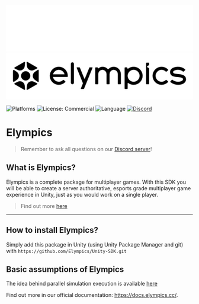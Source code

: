 ![Elympics](Documentation~/images/logo-light.png#gh-dark-mode-only)
![Elympics](Documentation~/images/logo-dark.png#gh-light-mode-only)

![Platforms](https://img.shields.io/badge/dynamic/json?url=https%3A%2F%2Fraw.githubusercontent.com%2FElympics%2FUnity-SDK%2Fmain%2Fpackage.json&query=%24.unity&label=Platform&logo=unity&prefix=Unity%20&suffix=%2B&color=black)
![License: Commercial](https://img.shields.io/badge/License-Commercial-white.svg?style=flat)
![Language](https://img.shields.io/badge/Language-CSharp-239120.svg?logo=csharp&style=flat)
[![Discord](https://img.shields.io/badge/Discord-Elympics-white?logo=Discord&style=flat)](https://discord.gg/Xh6AR2mceg)

# Elympics

> Remember to ask all questions on our [Discord server](https://discord.gg/Xh6AR2mceg)!

## What is Elympics?

Elympics is a complete package for multiplayer games. With this SDK you will be able to create a server authoritative, esports grade multiplayer game experience in Unity, just as you would work on a single player.

> Find out more [here](https://elympics.cc/)

---

## How to install Elympics?

Simply add this package in Unity (using Unity Package Manager and git) with `https://github.com/Elympics/Unity-SDK.git`

## Basic assumptions of Elympics

The idea behind parallel simulation execution is available [here](https://elympics.medium.com/elympics-multiplayer-services-how-it-works-3205bff2b2ff)

Find out more in our official documentation: https://docs.elympics.cc/.
